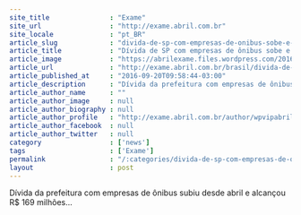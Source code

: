 ```yaml
---
site_title               : "Exame"
site_url                 : "http://exame.abril.com.br"
site_locale              : "pt_BR"
article_slug             : "divida-de-sp-com-empresas-de-onibus-sobe-e-chega-a-rs-169-mi"
article_title            : "Dívida de SP com empresas de ônibus sobe e chega a R$ 169 mi"
article_image            : "https://abrilexame.files.wordpress.com/2016/09/size_960_16_9_onibus-sao-paulo28.jpg?quality=70&strip=all&w=960"
article_url              : "http://exame.abril.com.br/brasil/divida-de-sp-com-empresas-de-onibus-sobe-e-chega-a-r-169-mi/"
article_published_at     : "2016-09-20T09:58:44-03:00"
article_description      : "Dívida da prefeitura com empresas de ônibus subiu desde abril e alcançou R$ 169 milhões..."
article_author_name      : ""
article_author_image     : null
article_author_biography : null
article_author_profile   : "http://exame.abril.com.br/author/wpvipabril/"
article_author_facebook  : null
article_author_twitter   : null
category                 : ['news']
tags                     : ['Exame']
permalink                : "/:categories/divida-de-sp-com-empresas-de-onibus-sobe-e-chega-a-rs-169-mi/"
layout                   : post
---
```


Dívida da prefeitura com empresas de ônibus subiu desde abril e alcançou R$ 169 milhões...
